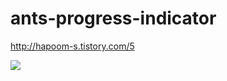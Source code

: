 # ants-progress-indicator

http://hapoom-s.tistory.com/5

![](http://cfile26.uf.tistory.com/image/99A3B83359E7652E20DB27)
